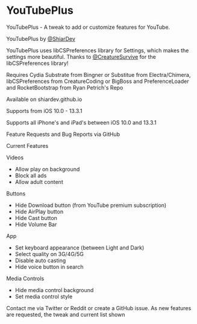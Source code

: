 # YouTubePlus

YouTubePlus - A tweak to add or customize features for YouTube.

YouTubePlus by [@ShiarDev](https://twitter.com/ShiarDev)

YouTubePlus uses libCSPreferences library for Settings, which makes the settings more beautiful. Thanks to [@CreatureSurvive](https://twitter.com/CreatureSurvive) for the libCSPreferences library!

Requires Cydia Substrate from Bingner or Substitue from Electra/Chimera, libCSPreferences from CreatureCoding or BigBoss and PreferenceLoader and RocketBootstrap from Ryan Petrich's Repo

Available on shiardev.github.io

Supports from iOS 10.0 - 13.3.1

Supports all iPhone's and iPad's between iOS 10.0 and 13.3.1

Feature Requests and Bug Reports via GitHub

Current Features


Videos
* Allow play on background
* Block all ads
* Allow adult content

Buttons
* Hide Download button (from YouTube premium subscription)
* Hide AirPlay button
* Hide Cast button
* Hide Volume Bar

App
* Set keyboard appearance (between Light and Dark)
* Select quality on 3G/4G/5G 
* Disable auto casting
* Hide voice button in search

Media Controls
* Hide media control background
* Set media control style

Contact me via Twitter or Reddit or create a GitHub issue. As new features are requested, the tweak and current list shown 
